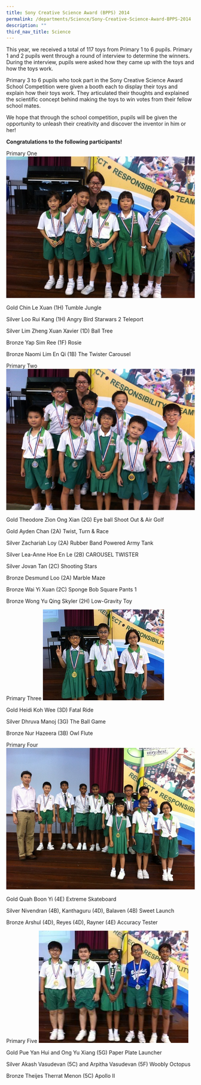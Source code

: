 ```yaml
---
title: Sony Creative Science Award (BPPS) 2014
permalink: /departments/Science/Sony-Creative-Science-Award-BPPS-2014
description: ""
third_nav_title: Science
---
```

This year, we received a total of 117 toys from Primary 1 to 6 pupils. Primary 1 and 2 pupils went through a round of interview to determine the winners. During the interview, pupils were asked how they came up with the toys and how the toys work.

 

Primary 3 to 6 pupils who took part in the Sony Creative Science Award School Competition were given a booth each to display their toys and explain how their toys work. They articulated their thoughts and explained the scientific concept behind making the toys to win votes from their fellow school mates.

 

We hope that through the school competition, pupils will be given the opportunity to unleash their creativity and discover the inventor in him or her!

 

**Congratulations to the following participants!**
 

Primary One
![](/images/P1.jpg)

Gold         Chin Le Xuan (1H) Tumble Jungle

Silver        Loo Rui Kang (1H) Angry Bird Starwars 2 Teleport

Silver        Lim Zheng Xuan Xavier (1D) Ball Tree

Bronze     Yap Sim Ree (1F) Rosie

Bronze     Naomi Lim En Qi (1B) The Twister Carousel


Primary Two
![](/images/P2.jpg)

Gold           Theodore Zion Ong Xian (2G) Eye ball Shoot Out & Air Golf

Gold           Ayden Chan (2A) Twist, Turn & Race

Silver         Zachariah Loy (2A) Rubber Band Powered Army Tank

Silver         Lea-Anne Hoe En Le (2B) CAROUSEL TWISTER

Silver         Jovan Tan (2C) Shooting Stars

Bronze      Desmund Loo (2A) Marble Maze

Bronze      Wai Yi Xuan (2C) Sponge Bob Square Pants 1

Bronze      Wong Yu Qing Skyler (2H) Low-Gravity Toy

Primary Three
![](/images/P3%20Winners.jpg)

Gold           Heidi Koh Wee (3D) Fatal Ride

Silver         Dhruva Manoj  (3G) The Ball Game

Bronze       Nur Hazeera (3B) Owl Flute

Primary Four
![](/images/P3%20and%20P4%20Winners.jpg)

Gold          Quah Boon Yi (4E) Extreme Skateboard

Silver        Nivendran (4B), Kanthaguru (4D), Balaven (4B) 
Sweet Launch

Bronze      Arshul (4D), Reyes (4D), Rayner (4E)  Accuracy Tester

Primary Five
![](/images/P5%20winners.jpg)

Gold             Pue Yan Hui and Ong Yu Xiang (5G)   Paper Plate Launcher

Silver           Akash Vasudevan (5C) and Arpitha Vasudevan (5F)   Woobly Octopus

Bronze        Theijes Therrat Menon  (5C)    Apollo II